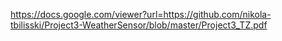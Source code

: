 https://docs.google.com/viewer?url=https://github.com/nikola-tbilisski/Project3-WeatherSensor/blob/master/Project3_TZ.pdf
